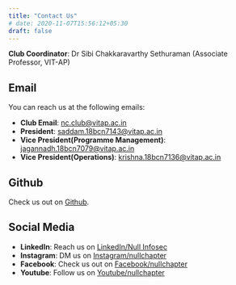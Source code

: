```yaml
---
title: "Contact Us"
# date: 2020-11-07T15:56:12+05:30
draft: false
---
```

**Club Coordinator**: Dr Sibi Chakkaravarthy Sethuraman (Associate Professor, VIT-AP)
## Email
You can reach us at the following emails:

- **Club Email**: nc.club@vitap.ac.in
- **President**: saddam.18bcn7143@vitap.ac.in
- **Vice President(Programme Management)**: jagannadh.18bcn7079@vitap.ac.in
- **Vice President(Operations)**: krishna.18bcn7136@vitap.ac.in

## Github
Check us out on [Github](https://github.com/nullchapter "Github").

## Social Media
- **LinkedIn**: Reach us on [LinkedIn/Null Infosec](https://www.linkedin.com/company/null-vit-ap/)
- **Instagram**: DM us on [Instagram/nullchapter](https://www.instagram.com/nullchapter/)
- **Facebook**: Check us out on [Facebook/nullchapter](https://www.facebook.com/nullchapter)
- **Youtube**: Follow us on [Youtube/nullchapter](https://www.youtube.com/channel/UCpBb1zOZ8Kf4sb1DhwXeKfw)
